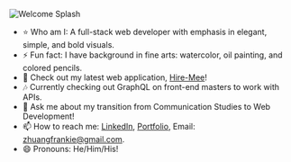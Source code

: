 ![Welcome Splash](https://s3-us-west-1.amazonaws.com/frankiehliu.com/Frankie+H.+Liu+(1).png)
- :star: Who am I: A full-stack web developer with emphasis in elegant, simple, and bold visuals.
- ⚡ Fun fact: I have background in fine arts: watercolor, oil painting, and colored pencils.
- 🔭 Check out my latest web application, [Hire-Mee](http://54.183.118.152:3000/)!
- :notes: Currently checking out GraphQL on front-end masters to work with APIs.
- 💬 Ask me about my transition from Communication Studies to Web Development!
- 📫 How to reach me: [LinkedIn](https://www.linkedin.com/in/liufrankie/), [Portfolio](https://www.frankiehliu.com/), Email: zhuangfrankie@gmail.com.
- 😄 Pronouns: He/Him/His!
